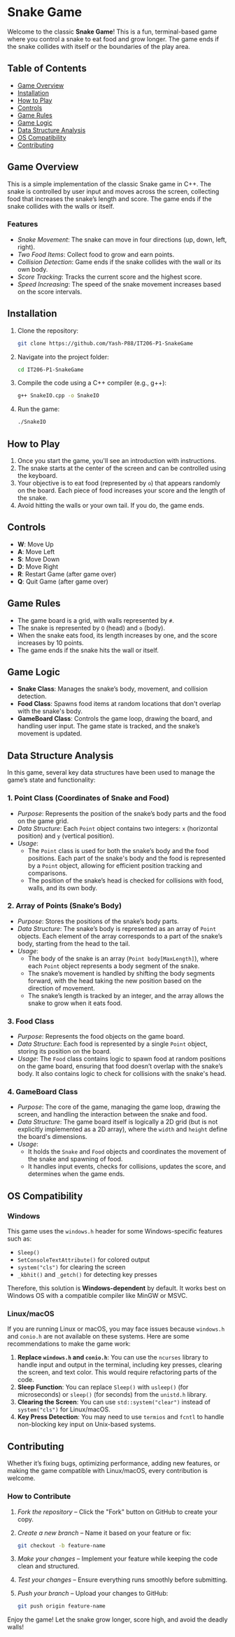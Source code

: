 # Snake Game

Welcome to the classic **Snake Game**! This is a fun, terminal-based game where you control a snake to eat food and grow longer. The game ends if the snake collides with itself or the boundaries of the play area.

## Table of Contents

- [Game Overview](#game-overview)
- [Installation](#installation)
- [How to Play](#how-to-play)
- [Controls](#controls)
- [Game Rules](#game-rules)
- [Game Logic](#game-logic)
- [Data Structure Analysis](#data-structure-analysis)
- [OS Compatibility](#os-compatibility)
- [Contributing](#contributing)

## Game Overview

This is a simple implementation of the classic Snake game in C++. The snake is controlled by user input and moves across the screen, collecting food that increases the snake’s length and score. The game ends if the snake collides with the walls or itself.

### Features

- *Snake Movement*: The snake can move in four directions (up, down, left, right).
- *Two Food Items*: Collect food to grow and earn points.
- *Collision Detection*: Game ends if the snake collides with the wall or its own body.
- *Score Tracking*: Tracks the current score and the highest score.
- *Speed Increasing*: The speed of the snake movement increases based on the score intervals.

## Installation

1. Clone the repository:

   ```bash
   git clone https://github.com/Yash-P88/IT206-P1-SnakeGame
   ```

2. Navigate into the project folder:

   ```bash
   cd IT206-P1-SnakeGame
   ```

3. Compile the code using a C++ compiler (e.g., g++):

   ```bash
   g++ SnakeIO.cpp -o SnakeIO
   ```

4. Run the game:

   ```bash
   ./SnakeIO
   ```

## How to Play

1. Once you start the game, you'll see an introduction with instructions.
2. The snake starts at the center of the screen and can be controlled using the keyboard.
3. Your objective is to eat food (represented by `o`) that appears randomly on the board. Each piece of food increases your score and the length of the snake.
4. Avoid hitting the walls or your own tail. If you do, the game ends.

## Controls

- **W**: Move Up
- **A**: Move Left
- **S**: Move Down
- **D**: Move Right
- **R**: Restart Game (after game over)
- **Q**: Quit Game (after game over)

## Game Rules

- The game board is a grid, with walls represented by `#`.
- The snake is represented by `O` (head) and `o` (body).
- When the snake eats food, its length increases by one, and the score increases by 10 points.
- The game ends if the snake hits the wall or itself.

## Game Logic

- **Snake Class**: Manages the snake’s body, movement, and collision detection.
- **Food Class**: Spawns food items at random locations that don't overlap with the snake's body.
- **GameBoard Class**: Controls the game loop, drawing the board, and handling user input. The game state is tracked, and the snake’s movement is updated.

## Data Structure Analysis

In this game, several key data structures have been used to manage the game’s state and functionality:

### 1. **Point Class** (Coordinates of Snake and Food)

- *Purpose*: Represents the position of the snake’s body parts and the food on the game grid.
- *Data Structure*: Each `Point` object contains two integers: `x` (horizontal position) and `y` (vertical position).
- *Usage*:
  - The `Point` class is used for both the snake’s body and the food positions. Each part of the snake's body and the food is represented by a `Point` object, allowing for efficient position tracking and comparisons.
  - The position of the snake’s head is checked for collisions with food, walls, and its own body.

### 2. **Array of Points (Snake’s Body)**

- *Purpose*: Stores the positions of the snake’s body parts.
- *Data Structure*: The snake’s body is represented as an array of `Point` objects. Each element of the array corresponds to a part of the snake’s body, starting from the head to the tail.
- *Usage*:
  - The body of the snake is an array (`Point body[MaxLength]`), where each `Point` object represents a body segment of the snake.
  - The snake’s movement is handled by shifting the body segments forward, with the head taking the new position based on the direction of movement.
  - The snake’s length is tracked by an integer, and the array allows the snake to grow when it eats food.

### 3. **Food Class**

- *Purpose*: Represents the food objects on the game board.
- *Data Structure*: Each food is represented by a single `Point` object, storing its position on the board.
- *Usage*: The `Food` class contains logic to spawn food at random positions on the game board, ensuring that food doesn’t overlap with the snake’s body. It also contains logic to check for collisions with the snake's head.

### 4. **GameBoard Class**

- *Purpose*: The core of the game, managing the game loop, drawing the screen, and handling the interaction between the snake and food.
- *Data Structure*: The game board itself is logically a 2D grid (but is not explicitly implemented as a 2D array), where the `width` and `height` define the board's dimensions.
- *Usage*:
  - It holds the `Snake` and `Food` objects and coordinates the movement of the snake and spawning of food.
  - It handles input events, checks for collisions, updates the score, and determines when the game ends.

## OS Compatibility

### Windows

This game uses the `windows.h` header for some Windows-specific features such as:

- `Sleep()`
- `SetConsoleTextAttribute()` for colored output
- `system("cls")` for clearing the screen
- `_kbhit()` and `_getch()` for detecting key presses

Therefore, this solution is **Windows-dependent** by default. It works best on Windows OS with a compatible compiler like MinGW or MSVC.

### Linux/macOS

If you are running Linux or macOS, you may face issues because `windows.h` and `conio.h` are not available on these systems. Here are some recommendations to make the game work:

1. **Replace `windows.h` and `conio.h`**: You can use the `ncurses` library to handle input and output in the terminal, including key presses, clearing the screen, and text color. This would require refactoring parts of the code.
2. **Sleep Function**: You can replace `Sleep()` with `usleep()` (for microseconds) or `sleep()` (for seconds) from the `unistd.h` library.
3. **Clearing the Screen**: You can use `std::system("clear")` instead of `system("cls")` for Linux/macOS.
4. **Key Press Detection**: You may need to use `termios` and `fcntl` to handle non-blocking key input on Unix-based systems.

## Contributing  

Whether it’s fixing bugs, optimizing performance, adding new features, or making the game compatible with Linux/macOS, every contribution is welcome.  

### How to Contribute  

1. *Fork the repository* – Click the "Fork" button on GitHub to create your copy.  
2. *Create a new branch* – Name it based on your feature or fix:  

   ```bash
   git checkout -b feature-name
   ```  

3. *Make your changes* – Implement your feature while keeping the code clean and structured.  
4. *Test your changes* – Ensure everything runs smoothly before submitting.  
5. *Push your branch* – Upload your changes to GitHub:  

   ```bash
   git push origin feature-name
   ```

Enjoy the game! Let the snake grow longer, score high, and avoid the deadly walls!
